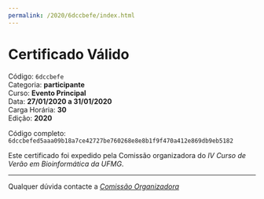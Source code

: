 ```yaml
---
permalink: /2020/6dccbefe/index.html
---
```


# Certificado Válido

Código: `6dccbefe`<br>
Categoria: **participante**<br>
Curso: **Evento Principal**<br>
Data: **27/01/2020 a 31/01/2020**<br>
Carga Horária: **30**<br>
Edição: **2020**<br>


Código completo: `6dccbefed5aaa09b18a7ce42727be760268e8e8b1f9f470a412e869db9eb5182`


Este certificado foi expedido pela Comissão organizadora do *IV Curso de Verão em Bioinformática da UFMG*.

----

Qualquer dúvida contacte a [_Comissão Organizadora_](<mailto:cursobioinfoufmg@gmail.com$subject=[Certificados]>)

